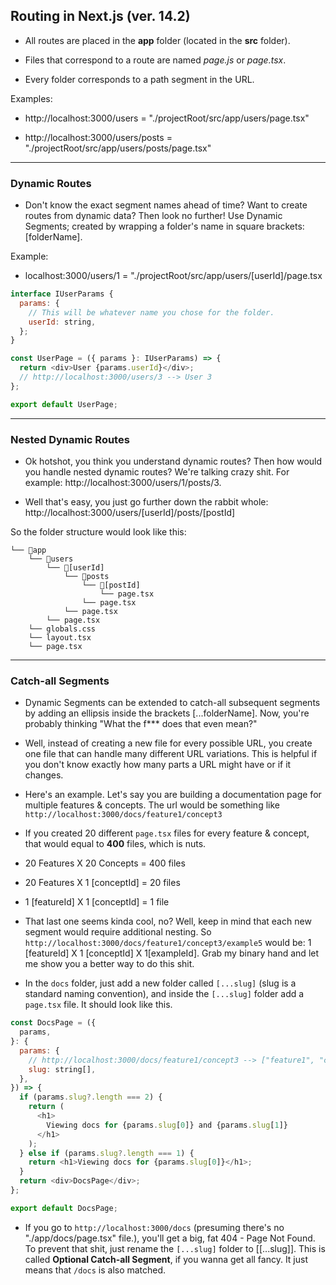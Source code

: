 ## Routing in Next.js (ver. 14.2)

- All routes are placed in the **app** folder (located in the **src** folder).

- Files that correspond to a route are named _page.js_ or _page.tsx_.

- Every folder corresponds to a path segment in the URL.

Examples:

- http://localhost:3000/users = "./projectRoot/src/app/users/page.tsx"

- http://localhost:3000/users/posts = "./projectRoot/src/app/users/posts/page.tsx"

---

### Dynamic Routes

- Don't know the exact segment names ahead of time? Want to create routes from dynamic data? Then look no further! Use Dynamic Segments; created by wrapping a folder's name in square brackets: [folderName].

Example:

- localhost:3000/users/1 = "./projectRoot/src/app/users/[userId]/page.tsx

```javascript
interface IUserParams {
  params: {
    // This will be whatever name you chose for the folder.
    userId: string,
  };
}

const UserPage = ({ params }: IUserParams) => {
  return <div>User {params.userId}</div>;
  // http://localhost:3000/users/3 --> User 3
};

export default UserPage;
```

---

### Nested Dynamic Routes

- Ok hotshot, you think you understand dynamic routes? Then how would you handle nested dynamic routes? We're talking crazy shit. For example:
  http://localhost:3000/users/1/posts/3.

- Well that's easy, you just go further down the rabbit whole: http://localhost:3000/users/[userId]/posts/[postId]

So the folder structure would look like this:

```
└── 📁app
    └── 📁users
        └── 📁[userId]
            └── 📁posts
                └── 📁[postId]
                    └── page.tsx
                └── page.tsx
            └── page.tsx
        └── page.tsx
    └── globals.css
    └── layout.tsx
    └── page.tsx
```

---

### Catch-all Segments

- Dynamic Segments can be extended to catch-all subsequent segments by adding an ellipsis inside the brackets [...folderName]. Now, you're probably thinking "What the f\*\*\* does that even mean?"

- Well, instead of creating a new file for every possible URL, you create one file that can handle many different URL variations. This is helpful if you don't know exactly how many parts a URL might have or if it changes.

- Here's an example. Let's say you are building a documentation page for multiple features & concepts. The url would be something like `http://localhost:3000/docs/feature1/concept3`

- If you created 20 different `page.tsx` files for every feature & concept, that would equal to **400** files, which is nuts.

- 20 Features X 20 Concepts = 400 files
- 20 Features X 1 [conceptId] = 20 files
- 1 [featureId] X 1 [conceptId] = 1 file

- That last one seems kinda cool, no? Well, keep in mind that each new segment would require additional nesting. So `http://localhost:3000/docs/feature1/concept3/example5` would be: 1 [featureId] X 1 [conceptId] X 1[exampleId]. Grab my binary hand and let me show you a better way to do this shit.

- In the `docs` folder, just add a new folder called `[...slug]` (slug is a standard naming convention), and inside the `[...slug]` folder add a `page.tsx` file. It should look like this.

```javascript
const DocsPage = ({
  params,
}: {
  params: {
    // http://localhost:3000/docs/feature1/concept3 --> ["feature1", "concept3"]
    slug: string[],
  },
}) => {
  if (params.slug?.length === 2) {
    return (
      <h1>
        Viewing docs for {params.slug[0]} and {params.slug[1]}
      </h1>
    );
  } else if (params.slug?.length === 1) {
    return <h1>Viewing docs for {params.slug[0]}</h1>;
  }
  return <div>DocsPage</div>;
};

export default DocsPage;
```

- If you go to `http://localhost:3000/docs` (presuming there's no "./app/docs/page.tsx" file.), you'll get a big, fat 404 - Page Not Found. To prevent that shit, just rename the `[...slug]` folder to [[...slug]]. This is called **Optional Catch-all Segment**, if you wanna get all fancy. It just means that `/docs` is also matched.
